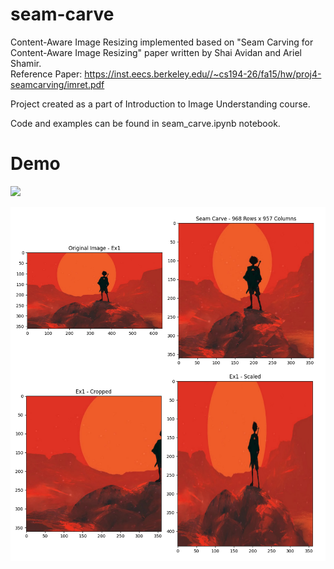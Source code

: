 # seam-carve
 Content-Aware Image Resizing implemented based on "Seam Carving for Content-Aware Image Resizing" paper written by Shai Avidan and Ariel Shamir.  
 Reference Paper: https://inst.eecs.berkeley.edu//~cs194-26/fa15/hw/proj4-seamcarving/imret.pdf  
 
 Project created as a part of Introduction to Image Understanding course.  
 
 Code and examples can be found in seam_carve.ipynb notebook.

# Demo
![](seam.gif)

![](demo.png)
